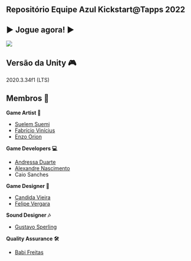 ## Repositório Equipe Azul Kickstart@Tapps 2022

▶️ Jogue agora! ▶️
---
<a href="https://m1nus.itch.io/my-little-hamster"><img src="https://img.shields.io/badge/Itch.io-FA5C5C?style=for-the-badge&logo=itch.io&logoColor=white" /></a>
  
Versão da Unity 🎮
---
2020.3.34f1 (LTS)

Membros 🤖  
---
<b>Game Artist 🎨</b>  
- [Suelem Suemi](https://www.linkedin.com/in/suelemsuemi/)  
- [Fabrício Vinícius](https://www.linkedin.com/in/fabr%C3%ADcio-santos-2a8793180/)  
- [Enzo Orion](https://www.linkedin.com/in/enzo-orion-fecury-braga-b75b481a1/)  

<b>Game Developers 💻</b>  
- [Andressa Duarte](https://www.linkedin.com/in/dressarteortiz/)  
- [Alexandre Nascimento](https://www.linkedin.com/in/alexandre-nascimento-84a7891b8/)  
- Caio Sanches  

  
<b>Game Designer 📝</b>  
- [Candida Vieira](https://www.linkedin.com/in/candivieira/)  
- [Felipe Vergara](https://www.linkedin.com/in/fevergara/)  
  
  
<b>Sound Designer 🎶</b>  
- [Gustavo Sperling](https://www.linkedin.com/in/gustavo-sperling-1271141b5/)  

  
<b>Quality Assurance 🛠️</b>  
- [Babi Freitas](https://www.linkedin.com/in/cecilia-babi-freitas-b46866a9/)
